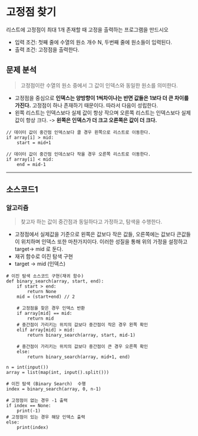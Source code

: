 # 고정점 찾기

리스트에 고정점이 최대 1개 존재할 때 고정을 출력하는 프로그램을 만드시오

* 입력 조건: 첫째 줄에 수열의 원소 개수 N, 두번째 줄에 원소들이 입력된다.
* 출력 조건: 고정점을 출력한다.

## 문제 분석
> 고정점이란 수열의 원소 중에서 그 값이 인덱스와 동일한 원소를 의미한다. 
* 고정점을 중심으로 **인덱스는 양방향이 1씩차이나는 반면 값들은 1보다 더 큰 차이를 가진다.** 고정점이 하나 존재하기 때문이다. 따라서 다음이 성립한다.
* 왼쪽 리스트는 인덱스보다 실제 값이 항상 작으며 오른쪽 리스트는 인덱스보다 실제 값이 항상 크다. -> **왼쪽은 인덱스가 더 크고 오른쪽은 값이 더 크다.**

~~~
// 데이터 값이 중간점 인덱스보다 클 경우 왼쪽으로 리스트로 이동한다. 
if array[i] > mid:
    start = mid+1

// 데이터 값이 중간점 인데스보다 작을 경우 오른쪽 리스트로 이동한다.
if array[i] < mid:
    end = mid-1
~~~

---

## 소스코드1

### 알고리즘
> 찾고자 하는 값이 중간점과 동일하다고 가정하고, 탐색을 수행한다. 
* 고정점에서 실제값을 기준으로 왼쪽은 값보다 작은 값들, 오른쪽에는 값보다 큰값들이 위치하며 인덱스 또한 마찬가지이다. 이러한 성질을 통해 위의 가정을 설정하고 target-> mid 로 둔다.
* 재귀 함수로 이진 탐색 구현
* target -> mid (인덱스)

~~~
# 이진 탐색 소스코드 구현(재귀 함수)
def binary_search(array, start, end):
    if start > end:
        return None
    mid = (start+end) // 2

    # 고정점을 찾은 경우 인덱스 반환
    if array[mid] == mid:
        return mid
    # 중간점이 가리키는 위치의 값보다 중간점이 작은 경우 왼쪽 확인
    elif array[mid] > mid:
        return binary_search(array, start, mid-1)

    # 중간점이 가리키는 위치의 값보다 중간점이 큰 경우 오른쪽 확인
    else:
        return binary_search(array, mid+1, end)

n = int(input())
array = list(map(int, input().split()))

# 이진 탐색 (Binary Search)  수행
index = binary_search(array, 0, n-1)

# 고정점이 없는 경우 -1 출력
if index == None:
    print(-1)
# 고정점이 있는 경우 해당 인덱스 출력
else:
    print(index)
~~~